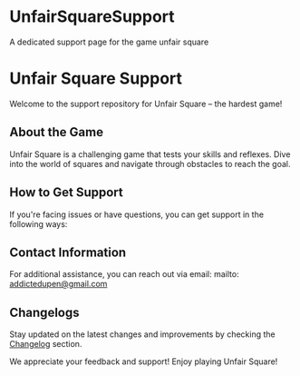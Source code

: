 # UnfairSquareSupport
A dedicated support page for the game unfair square 

# Unfair Square Support

Welcome to the support repository for Unfair Square – the hardest game!

## About the Game
Unfair Square is a challenging game that tests your skills and reflexes. Dive into the world of squares and navigate through obstacles to reach the goal.

## How to Get Support
If you're facing issues or have questions, you can get support in the following ways:

## Contact Information
For additional assistance, you can reach out via email: mailto: addictedupen@gmail.com 

## Changelogs
Stay updated on the latest changes and improvements by checking the [Changelog](https://github.com/gitupen5/UnfairSquareSupport/blob/main/Changelog.md) section.

We appreciate your feedback and support! Enjoy playing Unfair Square!
